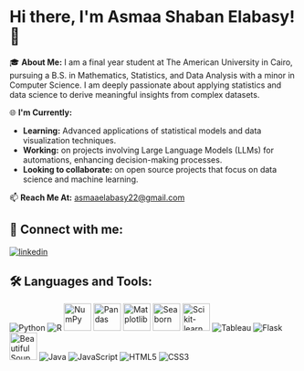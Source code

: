 # Hi there, I'm Asmaa Shaban Elabasy! 👋

🎓 **About Me:**
I am a final year student at The American University in Cairo, pursuing a B.S. in Mathematics, Statistics, and Data Analysis with a minor in Computer Science. I am deeply passionate about applying statistics and data science to derive meaningful insights from complex datasets.

🌐 **I'm Currently:**
- **Learning:** Advanced applications of statistical models and data visualization techniques.
- **Working:** on projects involving Large Language Models (LLMs) for automations, enhancing decision-making processes.
- **Looking to collaborate:** on open source projects that focus on data science and machine learning.

📫 **Reach Me At:** [asmaaelabasy22@gmail.com](mailto:asmaaelabasy22@gmail.com)


## 🔗 Connect with me:
[![linkedin](https://img.shields.io/badge/linkedin-0A66C2?style=for-the-badge&logo=linkedin&logoColor=white)](https://www.linkedin.com/in/asmaa-shaaban-3909631b7/)

## 🛠 Languages and Tools:
<p>
  <img alt="Python" src="https://img.icons8.com/color/48/000000/python.png"/>
  <img alt="R" src="https://img.icons8.com/color/48/000000/r.png"/>
  <img alt="NumPy" src="https://upload.wikimedia.org/wikipedia/commons/3/31/NumPy_logo_2020.svg" style="width: 48px; height: 48px;"/>
  <img alt="Pandas" src="https://upload.wikimedia.org/wikipedia/commons/e/ed/Pandas_logo.svg" style="width: 48px; height: 48px;"/>
  <img alt="Matplotlib" src="https://upload.wikimedia.org/wikipedia/commons/8/84/Matplotlib_icon.svg" style="width: 48px; height: 48px;"/>
  <img alt="Seaborn" src="https://seaborn.pydata.org/_images/logo-mark-lightbg.svg" style="width: 48px; height: 48px;"/>
  <img alt="Scikit-learn" src="https://upload.wikimedia.org/wikipedia/commons/0/05/Scikit_learn_logo_small.svg" style="width: 48px; height: 48px;"/>
  <img alt="Tableau" src="https://img.icons8.com/color/48/000000/tableau-software.png"/>
  <img alt="Flask" src="https://img.icons8.com/color/48/000000/flask.png"/>
  <img alt="Beautiful Soup" src="https://funthon.files.wordpress.com/2017/05/bs.png?w=120" style="width: 48px; height: 48px;"/>
  <img alt="Java" src="https://img.icons8.com/color/48/000000/java-coffee-cup-logo.png"/>
  <img alt="JavaScript" src="https://img.icons8.com/color/48/000000/javascript.png"/>
  <img alt="HTML5" src="https://img.icons8.com/color/48/000000/html-5.png"/>
  <img alt="CSS3" src="https://img.icons8.com/color/48/000000/css3.png"/>
</p>

